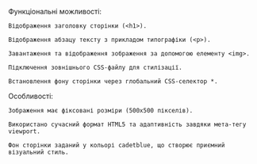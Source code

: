 Функціональні можливості:

    Відображення заголовку сторінки (<h1>).

    Відображення абзацу тексту з прикладом типографіки (<p>).

    Завантаження та відображення зображення за допомогою елементу <img>.

    Підключення зовнішнього CSS-файлу для стилізації.

    Встановлення фону сторінки через глобальний CSS-селектор *.

Особливості:

    Зображення має фіксовані розміри (500x500 пікселів).

    Використано сучасний формат HTML5 та адаптивність завдяки мета-тегу viewport.

    Фон сторінки заданий у кольорі cadetblue, що створює приємний візуальний стиль.
